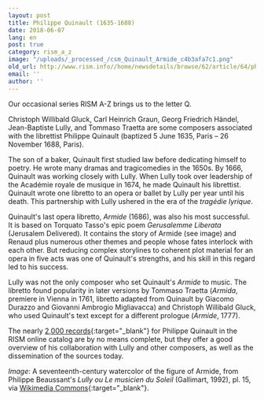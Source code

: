 ```yaml
---
layout: post
title: Philippe Quinault (1635-1688)
date: 2018-06-07
lang: en
post: true
category: rism_a_z
image: "/uploads/_processed_/csm_Quinault_Armide_c4b3afa7c1.png"
old_url: http://www.rism.info//home/newsdetails/browse/62/article/64/philippe-quinault-1635-1688.html
email: ''
author: ''
---
```



Our occasional series RISM A-Z brings us to the letter Q.

Christoph Willibald Gluck, Carl Heinrich Graun, Georg Friedrich Händel, Jean-Baptiste Lully, and Tommaso Traetta are some composers associated with the librettist Philippe Quinault (baptized 5 June 1635, Paris – 26 November 1688, Paris).

The son of a baker, Quinault first studied law before dedicating himself to poetry. He wrote many dramas and tragicomedies in the 1650s. By 1666, Quinault was working closely with Lully. When Lully took over leadership of the Académie royale de musique in 1674, he made Quinault his librettist. Quinault wrote one libretto to an opera or ballet by Lully per year until his death. This partnership with Lully ushered in the era of the _tragédie lyrique_.

Quinault's last opera libretto, _Armide_ (1686), was also his most successful. It is based on Torquato Tasso's epic poem _Gerusalemme Liberata_ (Jerusalem Delivered). It contains the story of Armide (see image) and Renaud plus numerous other themes and people whose fates interlock with each other. But reducing complex storylines to coherent plot material for an opera in five acts was one of Quinault's strengths, and his skill in this regard led to his success.

Lully was not the only composer who set Quinault's _Armide_ to music. The libretto found popularity in later versions by Tommaso Traetta (_Armida_, premiere in Vienna in 1761, libretto adapted from Quinault by Giacomo Durazzo and Giovanni Ambrogio Migliavacca) and Christoph Willibald Gluck, who used Quinault's text except for a different prologue (_Armide_, 1777).

The nearly [2,000 records](https://opac.rism.info/search?View=rism&q=61556388&Language=en){:target="_blank"} for Philippe Quinault in the RISM online catalog are by no means complete, but they offer a good overview of his collaboration with Lully and other composers, as well as the dissemination of the sources today.


_Image_: A seventeenth-century watercolor of the figure of Armide, from Philippe Beaussant's _Lully ou Le musicien du Soleil_ (Gallimart, 1992), pl. 15, via [Wikimedia Commons](https://commons.wikimedia.org/wiki/File:Lully_-_Armide_-_watercolor_17th_century_-_Armide.png){:target="_blank"}.





<script type="text/javascript">var switchTo5x=true;</script><script type="text/javascript" src="http://w.sharethis.com/button/buttons.js"></script><script type="text/javascript">stLight.options({publisher: "9b601438-1ce1-49d8-bfd7-9cff5df54c17", doNotHash: false, doNotCopy: false, hashAddressBar: false});</script>